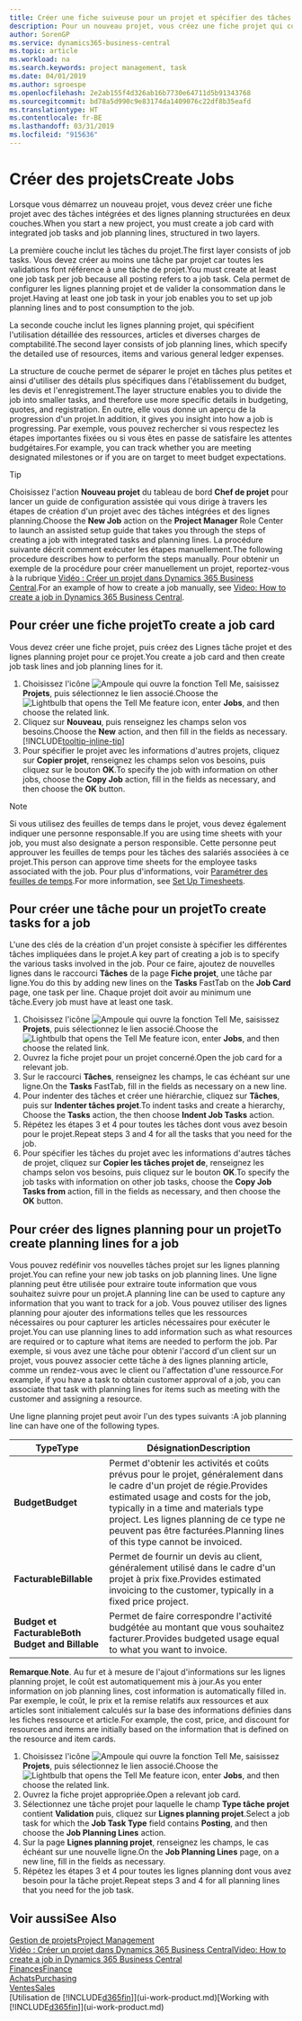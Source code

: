 ```yaml
---
title: Créer une fiche suiveuse pour un projet et spécifier des tâches| Microsoft Docs
description: Pour un nouveau projet, vous créez une fiche projet qui contient les tâches projet et les lignes planning, pour vous aider à gérer la progression et les budgets.
author: SorenGP
ms.service: dynamics365-business-central
ms.topic: article
ms.workload: na
ms.search.keywords: project management, task
ms.date: 04/01/2019
ms.author: sgroespe
ms.openlocfilehash: 2e2ab155f4d326ab16b7730e64711d5b91343768
ms.sourcegitcommit: bd78a5d990c9e83174da1409076c22df8b35eafd
ms.translationtype: HT
ms.contentlocale: fr-BE
ms.lasthandoff: 03/31/2019
ms.locfileid: "915636"
---
```

# <a name="create-jobs"></a><span data-ttu-id="8939f-103">Créer des projets</span><span class="sxs-lookup"><span data-stu-id="8939f-103">Create Jobs</span></span>
<span data-ttu-id="8939f-104">Lorsque vous démarrez un nouveau projet, vous devez créer une fiche projet avec des tâches intégrées et des lignes planning structurées en deux couches.</span><span class="sxs-lookup"><span data-stu-id="8939f-104">When you start a new project, you must create a job card with integrated job tasks and job planning lines, structured in two layers.</span></span>  

<span data-ttu-id="8939f-105">La première couche inclut les tâches du projet.</span><span class="sxs-lookup"><span data-stu-id="8939f-105">The first layer consists of job tasks.</span></span> <span data-ttu-id="8939f-106">Vous devez créer au moins une tâche par projet car toutes les validations font référence à une tâche de projet.</span><span class="sxs-lookup"><span data-stu-id="8939f-106">You must create at least one job task per job because all posting refers to a job task.</span></span> <span data-ttu-id="8939f-107">Cela permet de configurer les lignes planning projet et de valider la consommation dans le projet.</span><span class="sxs-lookup"><span data-stu-id="8939f-107">Having at least one job task in your job enables you to set up job planning lines and to post consumption to the job.</span></span>

<span data-ttu-id="8939f-108">La seconde couche inclut les lignes planning projet, qui spécifient l'utilisation détaillée des ressources, articles et diverses charges de comptabilité.</span><span class="sxs-lookup"><span data-stu-id="8939f-108">The second layer consists of job planning lines, which specify the detailed use of resources, items and various general ledger expenses.</span></span>

<span data-ttu-id="8939f-109">La structure de couche permet de séparer le projet en tâches plus petites et ainsi d'utiliser des détails plus spécifiques dans l'établissement du budget, les devis et l'enregistrement.</span><span class="sxs-lookup"><span data-stu-id="8939f-109">The layer structure enables you to divide the job into smaller tasks, and therefore use more specific details in budgeting, quotes, and registration.</span></span> <span data-ttu-id="8939f-110">En outre, elle vous donne un aperçu de la progression d'un projet.</span><span class="sxs-lookup"><span data-stu-id="8939f-110">In addition, it gives you insight into how a job is progressing.</span></span> <span data-ttu-id="8939f-111">Par exemple, vous pouvez rechercher si vous respectez les étapes importantes fixées ou si vous êtes en passe de satisfaire les attentes budgétaires.</span><span class="sxs-lookup"><span data-stu-id="8939f-111">For example, you can track whether you are meeting designated milestones or if you are on target to meet budget expectations.</span></span>

> [!TIP]
> <span data-ttu-id="8939f-112">Choisissez l'action **Nouveau projet** du tableau de bord **Chef de projet** pour lancer un guide de configuration assistée qui vous dirige à travers les étapes de création d'un projet avec des tâches intégrées et des lignes planning.</span><span class="sxs-lookup"><span data-stu-id="8939f-112">Choose the **New Job** action on the **Project Manager** Role Center to launch an assisted setup guide that takes you through the steps of creating a job with integrated tasks and planning lines.</span></span> <span data-ttu-id="8939f-113">La procédure suivante décrit comment exécuter les étapes manuellement.</span><span class="sxs-lookup"><span data-stu-id="8939f-113">The following procedure describes how to perform the steps manually.</span></span> <span data-ttu-id="8939f-114">Pour obtenir un exemple de la procédure pour créer manuellement un projet, reportez-vous à la rubrique [Vidéo : Créer un projet dans Dynamics 365 Business Central](https://www.youtube.com/watch?v=VqaPWr7BWmw).</span><span class="sxs-lookup"><span data-stu-id="8939f-114">For an example of how to create a job manually, see [Video: How to create a job in Dynamics 365 Business Central](https://www.youtube.com/watch?v=VqaPWr7BWmw).</span></span>

## <a name="to-create-a-job-card"></a><span data-ttu-id="8939f-115">Pour créer une fiche projet</span><span class="sxs-lookup"><span data-stu-id="8939f-115">To create a job card</span></span>
<span data-ttu-id="8939f-116">Vous devez créer une fiche projet, puis créez des Lignes tâche projet et des lignes planning projet pour ce projet.</span><span class="sxs-lookup"><span data-stu-id="8939f-116">You create a job card and then create job task lines and job planning lines for it.</span></span>

1. <span data-ttu-id="8939f-117">Choisissez l'icône ![Ampoule qui ouvre la fonction Tell Me](media/ui-search/search_small.png "Dites-moi ce que vous voulez faire"), saisissez **Projets**, puis sélectionnez le lien associé.</span><span class="sxs-lookup"><span data-stu-id="8939f-117">Choose the ![Lightbulb that opens the Tell Me feature](media/ui-search/search_small.png "Tell me what you want to do") icon, enter **Jobs**, and then choose the related link.</span></span>  
2. <span data-ttu-id="8939f-118">Cliquez sur **Nouveau**, puis renseignez les champs selon vos besoins.</span><span class="sxs-lookup"><span data-stu-id="8939f-118">Choose the **New** action, and then fill in the fields as necessary.</span></span> [!INCLUDE[tooltip-inline-tip](includes/tooltip-inline-tip_md.md)]
3. <span data-ttu-id="8939f-119">Pour spécifier le projet avec les informations d'autres projets, cliquez sur **Copier projet**, renseignez les champs selon vos besoins, puis cliquez sur le bouton **OK**.</span><span class="sxs-lookup"><span data-stu-id="8939f-119">To specify the job with information on other jobs, choose the **Copy Job** action, fill in the fields as necessary, and then choose the **OK** button.</span></span>

> [!NOTE]  
>   <span data-ttu-id="8939f-120">Si vous utilisez des feuilles de temps dans le projet, vous devez également indiquer une personne responsable.</span><span class="sxs-lookup"><span data-stu-id="8939f-120">If you are using time sheets with your job, you must also designate a person responsible.</span></span> <span data-ttu-id="8939f-121">Cette personne peut approuver les feuilles de temps pour les tâches des salariés associées à ce projet.</span><span class="sxs-lookup"><span data-stu-id="8939f-121">This person can approve time sheets for the employee tasks associated with the job.</span></span> <span data-ttu-id="8939f-122">Pour plus d'informations, voir [Paramétrer des feuilles de temps](projects-how-setup-time-sheets.md).</span><span class="sxs-lookup"><span data-stu-id="8939f-122">For more information, see [Set Up Timesheets](projects-how-setup-time-sheets.md).</span></span>

## <a name="to-create-tasks-for-a-job"></a><span data-ttu-id="8939f-123">Pour créer une tâche pour un projet</span><span class="sxs-lookup"><span data-stu-id="8939f-123">To create tasks for a job</span></span>
<span data-ttu-id="8939f-124">L'une des clés de la création d'un projet consiste à spécifier les différentes tâches impliquées dans le projet.</span><span class="sxs-lookup"><span data-stu-id="8939f-124">A key part of creating a job is to specify the various tasks involved in the job.</span></span> <span data-ttu-id="8939f-125">Pour ce faire, ajoutez de nouvelles lignes dans le raccourci **Tâches** de la page **Fiche projet**, une tâche par ligne.</span><span class="sxs-lookup"><span data-stu-id="8939f-125">You do this by adding new lines on the **Tasks** FastTab on the **Job Card** page, one task per line.</span></span> <span data-ttu-id="8939f-126">Chaque projet doit avoir au minimum une tâche.</span><span class="sxs-lookup"><span data-stu-id="8939f-126">Every job must have at least one task.</span></span>

1. <span data-ttu-id="8939f-127">Choisissez l'icône ![Ampoule qui ouvre la fonction Tell Me](media/ui-search/search_small.png "Dites-moi ce que vous voulez faire"), saisissez **Projets**, puis sélectionnez le lien associé.</span><span class="sxs-lookup"><span data-stu-id="8939f-127">Choose the ![Lightbulb that opens the Tell Me feature](media/ui-search/search_small.png "Tell me what you want to do") icon, enter **Jobs**, and then choose the related link.</span></span>
2. <span data-ttu-id="8939f-128">Ouvrez la fiche projet pour un projet concerné.</span><span class="sxs-lookup"><span data-stu-id="8939f-128">Open the job card for a relevant job.</span></span>
3. <span data-ttu-id="8939f-129">Sur le raccourci **Tâches**, renseignez les champs, le cas échéant sur une ligne.</span><span class="sxs-lookup"><span data-stu-id="8939f-129">On the **Tasks** FastTab, fill in the fields as necessary on a new line.</span></span>
4. <span data-ttu-id="8939f-130">Pour indenter des tâches et créer une hiérarchie, cliquez sur **Tâches**, puis sur **Indenter tâches projet**.</span><span class="sxs-lookup"><span data-stu-id="8939f-130">To indent tasks and create a hierarchy, Choose the **Tasks** action, the then choose **Indent Job Tasks** action.</span></span>
5. <span data-ttu-id="8939f-131">Répétez les étapes 3 et 4 pour toutes les tâches dont vous avez besoin pour le projet.</span><span class="sxs-lookup"><span data-stu-id="8939f-131">Repeat steps 3 and 4 for all the tasks that you need for the job.</span></span>
6. <span data-ttu-id="8939f-132">Pour spécifier les tâches du projet avec les informations d'autres tâches de projet, cliquez sur **Copier les tâches projet de**, renseignez les champs selon vos besoins, puis cliquez sur le bouton **OK**.</span><span class="sxs-lookup"><span data-stu-id="8939f-132">To specify the job tasks with information on other job tasks, choose the **Copy Job Tasks from** action, fill in the fields as necessary, and then choose the **OK** button.</span></span>

## <a name="to-create-planning-lines-for-a-job"></a><span data-ttu-id="8939f-133">Pour créer des lignes planning pour un projet</span><span class="sxs-lookup"><span data-stu-id="8939f-133">To create planning lines for a job</span></span>
<span data-ttu-id="8939f-134">Vous pouvez redéfinir vos nouvelles tâches projet sur les lignes planning projet.</span><span class="sxs-lookup"><span data-stu-id="8939f-134">You can refine your new job tasks on job planning lines.</span></span> <span data-ttu-id="8939f-135">Une ligne planning peut être utilisée pour extraire toute information que vous souhaitez suivre pour un projet.</span><span class="sxs-lookup"><span data-stu-id="8939f-135">A planning line can be used to capture any information that you want to track for a job.</span></span> <span data-ttu-id="8939f-136">Vous pouvez utiliser des lignes planning pour ajouter des informations telles que les ressources nécessaires ou pour capturer les articles nécessaires pour exécuter le projet.</span><span class="sxs-lookup"><span data-stu-id="8939f-136">You can use planning lines to add information such as what resources are required or to capture what items are needed to perform the job.</span></span> <span data-ttu-id="8939f-137">Par exemple, si vous avez une tâche pour obtenir l'accord d'un client sur un projet, vous pouvez associer cette tâche à des lignes planning article, comme un rendez-vous avec le client ou l'affectation d'une ressource.</span><span class="sxs-lookup"><span data-stu-id="8939f-137">For example, if you have a task to obtain customer approval of a job, you can associate that task with planning lines for items such as meeting with the customer and assigning a resource.</span></span>  

<span data-ttu-id="8939f-138">Une ligne planning projet peut avoir l'un des types suivants :</span><span class="sxs-lookup"><span data-stu-id="8939f-138">A job planning line can have one of the following types.</span></span>  

| <span data-ttu-id="8939f-139">Type</span><span class="sxs-lookup"><span data-stu-id="8939f-139">Type</span></span> | <span data-ttu-id="8939f-140">Désignation</span><span class="sxs-lookup"><span data-stu-id="8939f-140">Description</span></span> |
| --- | --- |
| <span data-ttu-id="8939f-141">**Budget**</span><span class="sxs-lookup"><span data-stu-id="8939f-141">**Budget**</span></span> |<span data-ttu-id="8939f-142">Permet d'obtenir les activités et coûts prévus pour le projet, généralement dans le cadre d'un projet de régie.</span><span class="sxs-lookup"><span data-stu-id="8939f-142">Provides estimated usage and costs for the job, typically in a time and materials type project.</span></span> <span data-ttu-id="8939f-143">Les lignes planning de ce type ne peuvent pas être facturées.</span><span class="sxs-lookup"><span data-stu-id="8939f-143">Planning lines of this type cannot be invoiced.</span></span> |
| <span data-ttu-id="8939f-144">**Facturable**</span><span class="sxs-lookup"><span data-stu-id="8939f-144">**Billable**</span></span> |<span data-ttu-id="8939f-145">Permet de fournir un devis au client, généralement utilisé dans le cadre d'un projet à prix fixe.</span><span class="sxs-lookup"><span data-stu-id="8939f-145">Provides estimated invoicing to the customer, typically in a fixed price project.</span></span> |
| <span data-ttu-id="8939f-146">**Budget et Facturable**</span><span class="sxs-lookup"><span data-stu-id="8939f-146">**Both Budget and Billable**</span></span> |<span data-ttu-id="8939f-147">Permet de faire correspondre l'activité budgétée au montant que vous souhaitez facturer.</span><span class="sxs-lookup"><span data-stu-id="8939f-147">Provides budgeted usage equal to what you want to invoice.</span></span> |

<span data-ttu-id="8939f-148">**Remarque**.</span><span class="sxs-lookup"><span data-stu-id="8939f-148">**Note**.</span></span> <span data-ttu-id="8939f-149">Au fur et à mesure de l'ajout d'informations sur les lignes planning projet, le coût est automatiquement mis à jour.</span><span class="sxs-lookup"><span data-stu-id="8939f-149">As you enter information on job planning lines, cost information is automatically filled in.</span></span> <span data-ttu-id="8939f-150">Par exemple, le coût, le prix et la remise relatifs aux ressources et aux articles sont initialement calculés sur la base des informations définies dans les fiches ressource et article.</span><span class="sxs-lookup"><span data-stu-id="8939f-150">For example, the cost, price, and discount for resources and items are initially based on the information that is defined on the resource and item cards.</span></span>

1. <span data-ttu-id="8939f-151">Choisissez l'icône ![Ampoule qui ouvre la fonction Tell Me](media/ui-search/search_small.png "Dites-moi ce que vous voulez faire"), saisissez **Projets**, puis sélectionnez le lien associé.</span><span class="sxs-lookup"><span data-stu-id="8939f-151">Choose the ![Lightbulb that opens the Tell Me feature](media/ui-search/search_small.png "Tell me what you want to do") icon, enter **Jobs**, and then choose the related link.</span></span>
2. <span data-ttu-id="8939f-152">Ouvrez la fiche projet appropriée.</span><span class="sxs-lookup"><span data-stu-id="8939f-152">Open a relevant job card.</span></span>
3. <span data-ttu-id="8939f-153">Sélectionnez une tâche projet pour laquelle le champ **Type tâche projet** contient **Validation** puis, cliquez sur **Lignes planning projet**.</span><span class="sxs-lookup"><span data-stu-id="8939f-153">Select a job task for which the **Job Task Type** field contains **Posting**, and then choose the **Job Planning Lines** action.</span></span>  
4. <span data-ttu-id="8939f-154">Sur la page **Lignes planning projet**, renseignez les champs, le cas échéant sur une nouvelle ligne.</span><span class="sxs-lookup"><span data-stu-id="8939f-154">On the **Job Planning Lines** page, on a new line, fill in the fields as necessary.</span></span>
5. <span data-ttu-id="8939f-155">Répétez les étapes 3 et 4 pour toutes les lignes planning dont vous avez besoin pour la tâche projet.</span><span class="sxs-lookup"><span data-stu-id="8939f-155">Repeat steps 3 and 4 for all planning lines that you need for the job task.</span></span>

## <a name="see-also"></a><span data-ttu-id="8939f-156">Voir aussi</span><span class="sxs-lookup"><span data-stu-id="8939f-156">See Also</span></span>

[<span data-ttu-id="8939f-157">Gestion de projets</span><span class="sxs-lookup"><span data-stu-id="8939f-157">Project Management</span></span>](projects-manage-projects.md)  
[<span data-ttu-id="8939f-158">Vidéo : Créer un projet dans Dynamics 365 Business Central</span><span class="sxs-lookup"><span data-stu-id="8939f-158">Video: How to create a job in Dynamics 365 Business Central</span></span>](https://www.youtube.com/watch?v=VqaPWr7BWmw)  
[<span data-ttu-id="8939f-159">Finances</span><span class="sxs-lookup"><span data-stu-id="8939f-159">Finance</span></span>](finance.md)  
[<span data-ttu-id="8939f-160">Achats</span><span class="sxs-lookup"><span data-stu-id="8939f-160">Purchasing</span></span>](purchasing-manage-purchasing.md)  
[<span data-ttu-id="8939f-161">Ventes</span><span class="sxs-lookup"><span data-stu-id="8939f-161">Sales</span></span>](sales-manage-sales.md)  
<span data-ttu-id="8939f-162">[Utilisation de [!INCLUDE[d365fin](includes/d365fin_md.md)]](ui-work-product.md)</span><span class="sxs-lookup"><span data-stu-id="8939f-162">[Working with [!INCLUDE[d365fin](includes/d365fin_md.md)]](ui-work-product.md)</span></span>  
